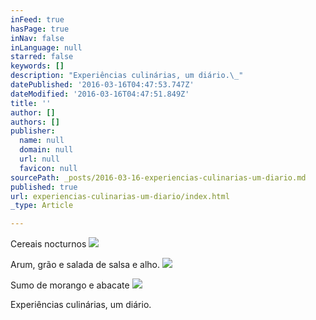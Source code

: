 ```yaml
---
inFeed: true
hasPage: true
inNav: false
inLanguage: null
starred: false
keywords: []
description: "Experiências culinárias, um diário.\_"
datePublished: '2016-03-16T04:47:53.747Z'
dateModified: '2016-03-16T04:47:51.849Z'
title: ''
author: []
authors: []
publisher:
  name: null
  domain: null
  url: null
  favicon: null
sourcePath: _posts/2016-03-16-experiencias-culinarias-um-diario.md
published: true
url: experiencias-culinarias-um-diario/index.html
_type: Article

---
```

Cereais nocturnos
![](https://the-grid-user-content.s3-us-west-2.amazonaws.com/bdfc43ac-746a-4bda-8423-53762f507caa.jpg)

Arum, grão e salada de salsa e alho. ![](https://the-grid-user-content.s3-us-west-2.amazonaws.com/91a16a7b-0cb7-4015-aa9e-84536d434af0.jpg)

Sumo de morango e abacate
![](https://the-grid-user-content.s3-us-west-2.amazonaws.com/04436aac-b402-4d4d-ba5f-823adbaf342c.jpg)

Experiências culinárias, um diário.
